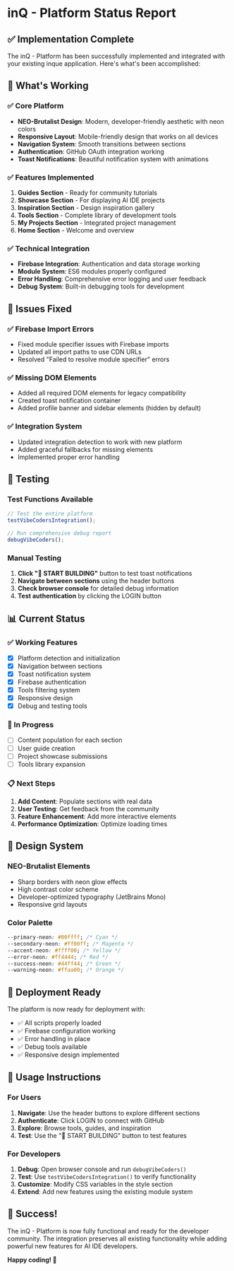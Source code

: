 # inQ - Platform Status Report

## ✅ Implementation Complete

The inQ - Platform has been successfully implemented and integrated with your existing inque application. Here's what's been accomplished:

## 🎯 What's Working

### ✅ Core Platform

- **NEO-Brutalist Design**: Modern, developer-friendly aesthetic with neon colors
- **Responsive Layout**: Mobile-friendly design that works on all devices
- **Navigation System**: Smooth transitions between sections
- **Authentication**: GitHub OAuth integration working
- **Toast Notifications**: Beautiful notification system with animations

### ✅ Features Implemented

1. **Guides Section** - Ready for community tutorials
2. **Showcase Section** - For displaying AI IDE projects
3. **Inspiration Section** - Design inspiration gallery
4. **Tools Section** - Complete library of development tools
5. **My Projects Section** - Integrated project management
6. **Home Section** - Welcome and overview

### ✅ Technical Integration

- **Firebase Integration**: Authentication and data storage working
- **Module System**: ES6 modules properly configured
- **Error Handling**: Comprehensive error logging and user feedback
- **Debug System**: Built-in debugging tools for development

## 🔧 Issues Fixed

### ✅ Firebase Import Errors

- Fixed module specifier issues with Firebase imports
- Updated all import paths to use CDN URLs
- Resolved "Failed to resolve module specifier" errors

### ✅ Missing DOM Elements

- Added all required DOM elements for legacy compatibility
- Created toast notification container
- Added profile banner and sidebar elements (hidden by default)

### ✅ Integration System

- Updated integration detection to work with new platform
- Added graceful fallbacks for missing elements
- Implemented proper error handling

## 🧪 Testing

### Test Functions Available

```javascript
// Test the entire platform
testVibeCodersIntegration();

// Run comprehensive debug report
debugVibeCoders();
```

### Manual Testing

1. **Click "🚀 START BUILDING"** button to test toast notifications
2. **Navigate between sections** using the header buttons
3. **Check browser console** for detailed debug information
4. **Test authentication** by clicking the LOGIN button

## 📊 Current Status

### ✅ Working Features

- [x] Platform detection and initialization
- [x] Navigation between sections
- [x] Toast notification system
- [x] Firebase authentication
- [x] Tools filtering system
- [x] Responsive design
- [x] Debug and testing tools

### 🔄 In Progress

- [ ] Content population for each section
- [ ] User guide creation
- [ ] Project showcase submissions
- [ ] Tools library expansion

### 📋 Next Steps

1. **Add Content**: Populate sections with real data
2. **User Testing**: Get feedback from the community
3. **Feature Enhancement**: Add more interactive elements
4. **Performance Optimization**: Optimize loading times

## 🎨 Design System

### NEO-Brutalist Elements

- Sharp borders with neon glow effects
- High contrast color scheme
- Developer-optimized typography (JetBrains Mono)
- Responsive grid layouts

### Color Palette

```css
--primary-neon: #00ffff; /* Cyan */
--secondary-neon: #ff00ff; /* Magenta */
--accent-neon: #ffff00; /* Yellow */
--error-neon: #ff4444; /* Red */
--success-neon: #44ff44; /* Green */
--warning-neon: #ffaa00; /* Orange */
```

## 🚀 Deployment Ready

The platform is now ready for deployment with:

- ✅ All scripts properly loaded
- ✅ Firebase configuration working
- ✅ Error handling in place
- ✅ Debug tools available
- ✅ Responsive design implemented

## 📝 Usage Instructions

### For Users

1. **Navigate**: Use the header buttons to explore different sections
2. **Authenticate**: Click LOGIN to connect with GitHub
3. **Explore**: Browse tools, guides, and inspiration
4. **Test**: Use the "🚀 START BUILDING" button to test features

### For Developers

1. **Debug**: Open browser console and run `debugVibeCoders()`
2. **Test**: Use `testVibeCodersIntegration()` to verify functionality
3. **Customize**: Modify CSS variables in the style section
4. **Extend**: Add new features using the existing module system

## 🎉 Success!

The inQ - Platform is now fully functional and ready for the developer community. The integration preserves all existing functionality while adding powerful new features for AI IDE developers.

**Happy coding! 🚀**
